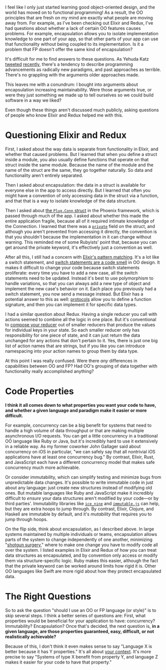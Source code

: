 I feel like I only just started learning good object-oriented design, and the world has moved on to functional programming! As a result, the OO principles that are fresh on my mind are exactly what people are moving away from. For example, as I've been checking out Elixir and Redux, I've had questions about whether a lack of certain OO features causes problems. For example, encapsulation allows you to isolate implementation knowledge to one part of your app, so that other parts of your app can use that functionality without being coupled to its implementation. Is it a problem that FP doesn't offer the same kind of encapsulation?

It's difficult for me to find answers to these questions. As Yehuda Katz [tweeted][yehuda-1] [recently][yehuda-2], there's a tendency to describe programming advancements as radically new paradigms, and past approaches as terrible. There's no grappling with the arguments older approaches made.

This leaves me with a conundrum: I bought into arguments about encapsulation increasing maintainability. Were those arguments true, or were they just something we made up to tell ourselves so we could build software in a way we liked?

Even though these things aren't discussed much publicly, asking questions of people who know Elixir and Redux helped me with this.

# Questioning Elixir and Redux

First, I asked about the way data is separate from functionality in Elixir, and whether that caused problems. But I learned that when you define a struct inside a module, you also usually define functions that operate on that struct inside the same module. Because the name of the module and the name of the struct are the same, they go together naturally. So data and functionality aren't entirely separated.

Then I asked about encapsulation: the data in a struct is available for everyone else in the app to access directly. But I learned that often you might have a convention of only accessing data in the struct via a function, and that that is a way to isolate knowledge of the data structure.

Then I asked about [the `Plug.Conn` struct][conn] in the Phoenix framework, which is passed through much of the app. I asked about whether this made the entire application fragile, because all of it required intimate knowledge of the Connection. I learned that there was a [`private`][conn-private] field on the struct, and although you aren't prevented from accessing it directly, the convention is that you shouldn't because the implementation in it can change without warning. This reminded me of some Rubyists' point that, because you can get around the private keyword, it's effectively just a convention as well.

After all this, I still had a concern with [Elixir's pattern matching][pattern-matching]. It's a lot like a switch statement, and [switch statements are a code smell][switch] in OO design. It makes it difficult to change your code because switch statements proliferate: every time you have to add a new case, all the switch statements need to be updated. Instead it's best to use polymorphism to handle variations, so that you can always add a new type of object and implement the new case's behavior on it. Each place you previously had a switch statement, you now send a message instead. But Elixir has a potential answer to this as well: [protocols][protocols] allow you to define a function signature, and then you can implement it for specific data types.

I had a similar question about Redux. Having a single reducer you call with actions seemed to combine all the logic in one place. But it's conventional to [compose your reducer][reducer-composition] out of smaller reducers that produce the values for individual keys in your state. So each smaller reducer only has responsibility for one piece of state, and it can just return the data unchanged for any actions that don't pertain to it. Yes, there is just one big list of action names that are strings, but if you like you can introduce namespacing into your action names to group them by data type.

At this point I was really confused. Were there *any* differences in capabilities between OO and FP? Had OO's grouping of data together with functionality really accomplished anything?

# Code Properties

**I think it all comes down to what properties you want your code to have, and whether a given language and paradigm make it easier or more difficult.**

For example, concurrency can be a big benefit for systems that need to handle a high volume of data throughput or that are making multiple asynchronous I/O requests. You can get a little concurrency in a traditional OO language like Ruby or Java, but it's incredibly hard to use it extensively in a reliable way. As my former coworker John Gallager said about concurrency on iOS in particular, "we can safely say that all nontrivial iOS applications have at least one concurrency bug." By contrast, Elixir, Rust, and JavaScript each have a different concurrency model that makes safe concurrency much more achievable.

Or consider immutability, which can simplify testing and minimize bugs from unpredictable data changes. It's possible to write immutable code in just about any language: just create new structures instead of modifying old ones. But mutable languages like Ruby and JavaScript make it incredibly difficult to *ensure* your data structures aren't modified by your code—or by third parties'. Immutability libraries like [`ice_nine`][ice_nine] and [`immutable.js`][immutable-js] can help, but they are extra hoops to jump through. By contrast, Elixir, Clojure, and Haskell are immutable by default, and it's *mutability* that requires you to jump through hoops.

On the flip side, think about encapsulation, as I described above. In large systems maintained by multiple individuals or teams, encapsulation allows parts of the system to change independently of one another, minimizing "[shotgun surgery][shotgun-surgery]," where to make one change you have to modify code all over the system. I listed examples in Elixir and Redux of how you can treat data structures as encapsulated, and by convention only access or modify them via structure-specific logic. Ruby makes this easier, although the fact that the private keyword can be worked around limits how rigid it is. Other OO languages like Swift are more rigid about how they protect encapsulated data.

# The Right Questions

So to ask the question "should I use an OO or FP language (or style)" is to skip several steps. I think a better series of questions are: First, what properties would be beneficial for your application to have: concurrency? Immutability? Encapsulation? Once that's decided, the next question is, **in a given language, are those properties guaranteed, easy, difficult, or not realistically achievable?**

Because of this, I don't think it even makes sense to say "Language X is better because it has Y properties." It's all about [your context][context]. It's more precise to say "Systems of type X benefit from property Y, and language Z makes it easier for your code to have that property."

[conn]: http://www.phoenixframework.org/docs/understanding-plug
[conn-private]: https://hexdocs.pm/plug/Plug.Conn.html#module-private-fields
[context]: /2017/07/16/how-to-be-context-sensitive.html
[ice_nine]: https://github.com/dkubb/ice_nine
[immutable-js]: https://facebook.github.io/immutable-js/docs/
[pattern-matching]: https://elixir-lang.org/getting-started/pattern-matching.html
[protocols]: https://elixir-lang.org/getting-started/protocols.html
[reducer-composition]: https://egghead.io/lessons/javascript-redux-reducer-composition-with-arrays
[shotgun-surgery]: https://sourcemaking.com/refactoring/smells/shotgun-surgery
[switch]: https://sourcemaking.com/refactoring/smells/switch-statements
[yehuda-1]: https://twitter.com/wycats/status/887422270808891392
[yehuda-2]: https://twitter.com/wycats/status/887423765293875200
